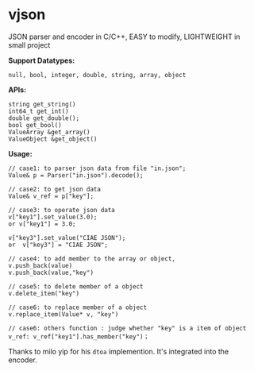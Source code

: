 # vjson
JSON parser and encoder in C/C++, EASY to modify, LIGHTWEIGHT in small project

**Support Datatypes:**
```
null, bool, integer, double, string, array, object
```

**APIs:**
```
string get_string() 
int64_t get_int() 
double get_double();
bool get_bool() 
ValueArray &get_array() 
ValueObject &get_object() 
```

**Usage:**
```
// case1: to parser json data from file "in.json";
Value& p = Parser("in.json").decode();

// case2: to get json data
Value& v_ref = p["key"];

// case3: to operate json data
v["key1"].set_value(3.0); 
or v["key1"] = 3.0;

v["key3"].set_value("CIAE JSON");
or  v["key3"] = "CIAE JSON";

// case4: to add member to the array or object, 
v.push_back(value)
v.push_back(value,"key")

// case5: to delete member of a object
v.delete_item("key")

// case6: to replace member of a object
v.replace_item(Value* v, "key")

// case6: others function : judge whether "key" is a item of object
v_ref: v_ref["key1"].has_member("key")；
```

Thanks to milo yip for his ```dtoa``` implemention. It's integrated into the encoder.
